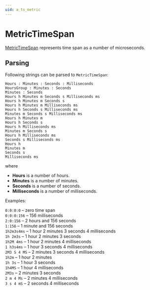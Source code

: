 ```yaml
---
uid: a_ts_metric
---
```


# MetricTimeSpan

[MetricTimeSpan](xref:Melanchall.DryWetMidi.Interaction.MetricTimeSpan) represents time span as a number of microseconds.

## Parsing

Following strings can be parsed to `MetricTimeSpan`:

`Hours : Minutes : Seconds : Milliseconds`  
`HoursGroup : Minutes : Seconds`  
`Minutes : Seconds`  
`Hours h Minutes m Seconds s Milliseconds ms`  
`Hours h Minutes m Seconds s`  
`Hours h Minutes m Milliseconds ms`  
`Hours h Seconds s Milliseconds ms`  
`Minutes m Seconds s Milliseconds ms`  
`Hours h Minutes m`  
`Hours h Seconds s`  
`Hours h Milliseconds ms`  
`Minutes m Seconds s`  
`Hours h Milliseconds ms`  
`Seconds s Milliseconds ms`  
`Hours h`  
`Minutes m`  
`Seconds s`  
`Milliseconds ms`

where

* **Hours** is a number of hours.
* **Minutes** is a number of minutes.
* **Seconds** is a number of seconds.
* **Milliseconds** is a number of milliseconds.

Examples:

`0:0:0:0` – zero time span  
`0:0:0:156` – 156 milliseconds  
`2:0:156` – 2 hours and 156 seconds  
`1:156` – 1 minute and 156 seconds  
`1h2m3s4ms` – 1 hour 2 minutes 3 seconds 4 milliseconds  
`1h 2m3s` – 1 hour 2 minutes 3 seconds  
`1h2M 4ms` – 1 hour 2 minutes 4 milliseconds  
`1 h3s4ms` – 1 hour 3 seconds 4 milliseconds  
`2M3 S 4 MS` – 2 minutes 3 seconds 4 milliseconds  
`1h2m` – 1 hour 2 minutes  
`1h 3s` – 1 hour 3 seconds  
`1h4MS` – 1 hour 4 milliseconds  
`2M3s` – 2 minutes 3 seconds  
`2 m 4 Ms` – 2 minutes 4 milliseconds  
`3 s 4 mS` – 2 seconds 4 milliseconds